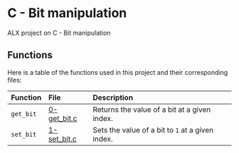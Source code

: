 # C - Bit manipulation

ALX project on C - Bit manipulation

## Functions

Here is a table of the functions used in this project and their corresponding files:

| Function | File | Description |
| :--- | :--- | :--- |
| `get_bit` | [0-get\_bit.c](./0-get_bit.c) | Returns the value of a bit at a given index. |
| `set_bit` | [1-set\_bit.c](./1-set_bit.c) | Sets the value of a bit to `1` at a given index. |
